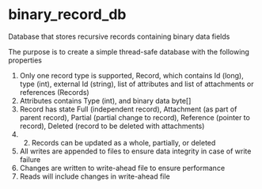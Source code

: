 # binary_record_db
Database that stores recursive records containing binary data fields

The purpose is to create a simple thread-safe database with the following properties

1. Only one record type is supported, Record, which contains Id (long), type (int), external Id (string), list of attributes and list of attachments or references (Records)
2. Attributes contains Type (int), and binary data byte[]
3. Record has state Full (independent record), Attachment (as part of parent record), Partial (partial change to record), Reference (pointer to record), Deleted (record to be deleted with attachments)
5. 2. Records can be updated as a whole, partially, or deleted
6. All writes are appended to files to ensure data integrity in case of write failure
7. Changes are written to write-ahead file to ensure performance
8. Reads will include changes in write-ahead file
